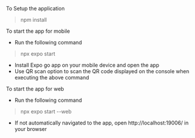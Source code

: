 To Setup the application

> npm install

To start the app for mobile
- Run the following command
> npx expo start
- Install Expo go app on your mobile device and open the app
- Use QR scan option to scan the QR code displayed on the console when executing the above command

To start the app for web
- Run the following command
> npx expo start --web
- If not automatically navigated to the app, open http://localhost:19006/ in your browser
